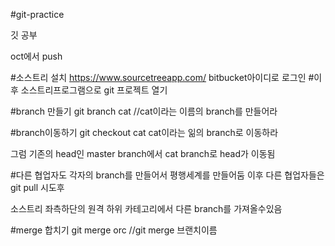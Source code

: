 #git-practice

깃 공부

oct에서 push

#소스트리 설치
https://www.sourcetreeapp.com/
bitbucket아이디로 로그인 #이후 소스트리프로그램으로 git 프로젝트 열기

#branch 만들기
git branch cat
//cat이라는 이름의 branch를 만들어라

#branch이동하기
git checkout cat
cat이라는 읾의 branch로 이동하라

그럼 기존의 head인 master branch에서 cat branch로 head가 이동됨

#다른 협업자도 각자의 branch를 만들어서 평행세계를 만들어둠
이후 다른 협업자들은 git pull 시도후

소스트리 좌측하단의 원격 하위 카테고리에서 다른 branch를 가져올수있음

#merge 합치기
git merge orc
//git merge 브랜치이름
